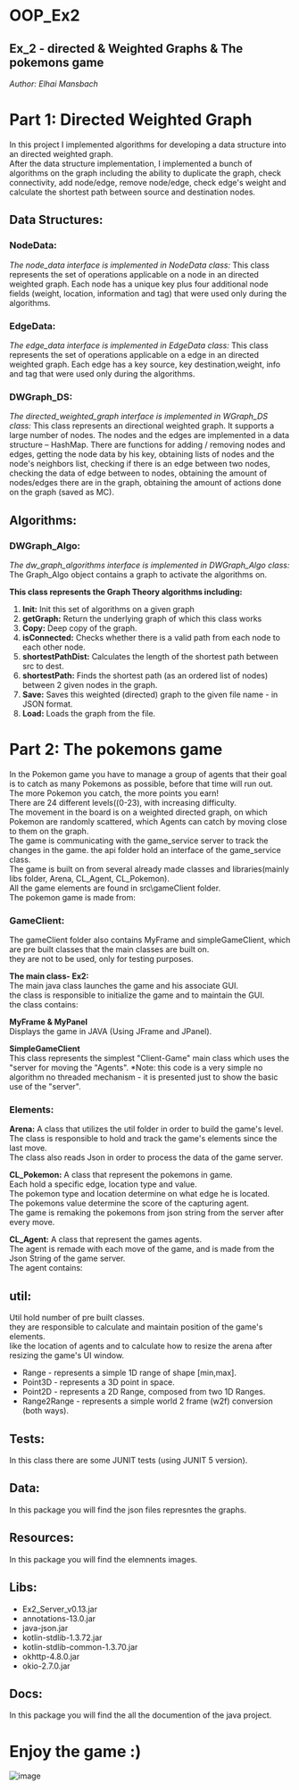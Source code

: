 # OOP_Ex2
## Ex_2 - directed & Weighted Graphs & The pokemons game
*Author: Elhai Mansbach* <br/>
# Part 1: Directed Weighted Graph  
In this project I implemented algorithms for developing a data structure into an directed weighted graph. <br/>
After the data structure implementation, I implemented a bunch of algorithms on the graph including the ability to duplicate the graph, check connectivity, add node/edge, remove node/edge, check edge's weight and calculate the shortest path between source and destination nodes.

## Data Structures:

### NodeData:<br/>
*The node_data interface is implemented in NodeData class:*
This class represents the set of operations applicable on a node in an directed weighted graph.
Each node has a unique key plus four additional node fields (weight, location, information and tag) that were used only during the algorithms.

### EdgeData:<br/>
*The edge_data interface is implemented in EdgeData class:*
This class represents the set of operations applicable on a edge in an directed weighted graph.
Each edge has a key source, key destination,weight, info and tag that were used only during the algorithms.

### DWGraph_DS:<br/>
*The directed_weighted_graph interface is implemented in WGraph_DS class:*
This class represents an directional weighted graph.
It supports a large number of nodes.
The nodes and the edges are implemented in a data structure – HashMap.
There are functions for adding / removing nodes and edges, getting the node data by his key, obtaining lists of nodes and the node's neighbors list, checking if there is an edge between two nodes, checking the data of edge between to nodes, obtaining the amount of nodes/edges there are in the graph, obtaining the amount of actions done on the graph (saved as MC).

## Algorithms:

### DWGraph_Algo:<br/>
*The dw_graph_algorithms interface is implemented in DWGraph_Algo class:*
The Graph_Algo object contains a graph to activate the algorithms on.

**This class represents the Graph Theory algorithms including:**
1.	**Init:** Init this set of algorithms on a given graph
2. **getGraph:** Return the underlying graph of which this class works
3.	**Copy:** Deep copy of the graph.
4.	**isConnected:** Checks whether there is a valid path from each node to each other node.
5.	**shortestPathDist:** Calculates the length of the shortest path between src to dest.
6.	**shortestPath:** Finds the shortest path (as an ordered list of nodes) between 2 given nodes in the graph.
7.	**Save:** Saves this weighted (directed) graph to the given file name - in JSON format.
8.	**Load:** Loads the graph from the file.


# Part 2: The pokemons game
In the Pokemon game you have to manage a group of agents that their goal is to catch as many Pokemons as possible, before that time will run out.<br/>
The more Pokemon you catch, the more points you earn!<br/>
There are 24 different levels((0-23), with increasing difficulty.<br/>
The movement in the board is on a weighted directed graph, on which Pokemon are randomly scattered, which Agents can catch by moving close to them on the graph.<br/>
The game is communicating with the game_service server to track the changes in the game. the api folder hold an interface of the game_service class.<br/>
The game is built on from several already made classes and libraries(mainly libs folder, Arena, CL_Agent, CL_Pokemon).<br/>
All the game elements are found in src\gameClient folder.<br/>
The pokemon game is made from:

### GameClient: <br/>
The gameClient folder also contains MyFrame and simpleGameClient, which are pre built classes that the main classes are built on.<br/> 
they are not to be used, only for testing purposes.

**The main class- Ex2:**<br/>
The main java class launches the game and his associate GUI.<br/> 
the class is responsible to initialize the game and to maintain the GUI.<br/> 
the class contains:<br/>

**MyFrame & MyPanel**<br/>
 Displays the game in JAVA (Using JFrame and JPanel).
 
 
**SimpleGameClient**<br/>
This class represents the simplest "Client-Game" main class which uses the "server for moving the "Agents".
*Note: this code is a very simple no algorithm no threaded mechanism - it is presented just to show the basic use of the "server".

### Elements: 
**Arena:**
A class that utilizes the util folder in order to build the game's level.<br/>
The class is responsible to hold and track the game's elements since the last move.<br/>
The class also reads Json in order to process the data of the game server.<br/>

**CL_Pokemon:**
A class that represent the pokemons in game.<br/> 
Each hold a specific edge, location type and value.<br/> 
The pokemon type and location determine on what edge he is located.<br/> 
The pokemons value determine the score of the capturing agent.<br/> 
The game is remaking the pokemons from json string from the server after every move.<br/> 

**CL_Agent:**
A class that represent the games agents.<br/> 
The agent is remade with each move of the game, and is made from the Json String of the game server.<br/> 
The agent contains:<br/> 


## util:
Util hold number of pre built classes.<br/> 
they are responsible to calculate and maintain position of the game's elements.<br/> 
like the location of agents and to calculate how to resize the arena after resizing the game's UI window.<br/> 

* Range - represents a simple 1D range of shape [min,max].
* Point3D - represents a 3D point in space.
* Point2D - represents a 2D Range, composed from two 1D Ranges.
* Range2Range - represents a simple world 2 frame (w2f) conversion (both ways).

## Tests:
In this class there are some JUNIT tests (using JUNIT 5 version). <br/>

## Data:<br />
In this package you will find the json files represntes the graphs.<br />


## Resources:<br />
In this package you will find the elemnents images.<br />

## Libs:<br />
* Ex2_Server_v0.13.jar
* annotations-13.0.jar
* java-json.jar
* kotlin-stdlib-1.3.72.jar
* kotlin-stdlib-common-1.3.70.jar
* okhttp-4.8.0.jar
* okio-2.7.0.jar

## Docs:<br />
In this package you will find the all the documention of the java project.<br />


# Enjoy the game :)
![image](https://user-images.githubusercontent.com/74247437/102534186-073fac80-40af-11eb-8569-60568ef88368.png)




